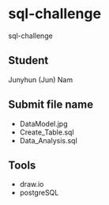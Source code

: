 # sql-challenge
sql-challenge


## Student
Junyhun (Jun) Nam

## Submit file name
- DataModel.jpg
- Create_Table.sql
- Data_Analysis.sql

## Tools
- draw.io
- postgreSQL

